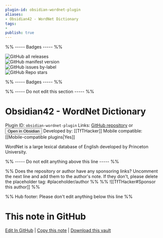 ```yaml
---
plugin-id: obsidian-wordnet-plugin
aliases:
- Obsidian42 - WordNet Dictionary
tags: 
- 
publish: true
---
```


%% ----- Badges ----- %%

![GitHub all releases](https://img.shields.io/github/downloads/TfTHacker/Obsidian-WordNet/total?color=573E7A&logo=github&style=for-the-badge)   
![GitHub manifest version](https://img.shields.io/github/manifest-json/v/TfTHacker/Obsidian-WordNet?color=573E7A&logo=github&style=for-the-badge)   
![GitHub issues by-label](https://img.shields.io/github/issues/TfTHacker/Obsidian-WordNet/help%20wanted?color=573E7A&logo=github&style=for-the-badge)   
![GitHub Repo stars](https://img.shields.io/github/stars/TfTHacker/Obsidian-WordNet?color=573E7A&logo=github&style=for-the-badge)

%% ----- Badges ----- %%

%% ----- Do not edit this section ----- %%

# Obsidian42 - WordNet Dictionary

Plugin ID: `obsidian-wordnet-plugin`
Links: [GitHub repository](https://github.com/TfTHacker/Obsidian-WordNet) or [<button id=HH>Open in Obsidian</button>](obsidian://show-plugin?id=obsidian-wordnet-plugin)
Developed by: [[TfTHacker]]
Mobile compatible: [[Mobile-compatible plugins|Yes]]

WordNet is a large lexical database of English developed by Princeton University.

%% ----- Do not edit anything above this line ----- %% 

%% Does the repository or author have any sponsoring links? Uncomment the next line and add them to the author's note. If they don't, please delete the placeholder tag: #placeholder/author %%
%% ![[TfTHacker#Sponsor this author]] %%

%% Hub footer: Please don't edit anything below this line %%

# This note in GitHub

<span class="git-footer">[Edit In GitHub](https://github.dev/obsidian-community/obsidian-hub/blob/main/02%20-%20Community%20Expansions/02.05%20All%20Community%20Expansions/Plugins/obsidian-wordnet-plugin.md "git-hub-edit-note") | [Copy this note](https://raw.githubusercontent.com/obsidian-community/obsidian-hub/main/02%20-%20Community%20Expansions/02.05%20All%20Community%20Expansions/Plugins/obsidian-wordnet-plugin.md "git-hub-copy-note") | [Download this vault](https://github.com/obsidian-community/obsidian-hub/archive/refs/heads/main.zip "git-hub-download-vault") </span>
